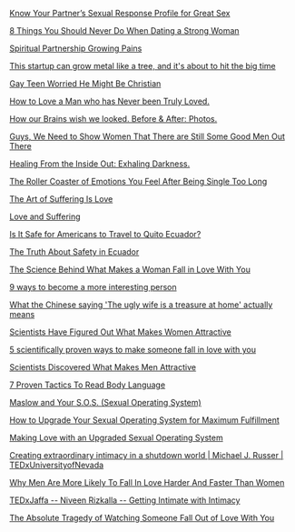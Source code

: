 <a href="http://goodmenproject.com/featured-content/know-your-partners-sexual-response-profile-for-great-sex-mjr/" target="_blank">Know Your Partner’s Sexual Response Profile for Great Sex</a>

<a href="http://goodmenproject.com/featured-content/8-things-you-should-never-do-when-dating-a-strong-woman-hesaid/" target="_blank">8 Things You Should Never Do When Dating a Strong Woman</a>

<a href="https://thepracticalpriestess.wordpress.com/2013/01/" target="_blank">Spiritual Partnership Growing Pains</a>

<a href="http://fortune.com/2015/08/25/grow-metal-like-a-tree/" target="_blank">This startup can grow metal like a tree, and it's about to hit the big time</a>

<a href="http://www.theonion.com/article/gay-teen-worried-he-might-be-christian-2888" target="_blank">Gay Teen Worried He Might Be Christian</a>

<a href="http://www.elephantjournal.com/2015/08/how-to-love-a-man-who-has-never-been-truly-loved/" target="_blank">How to Love a Man who has Never been Truly Loved.</a>

<a href="http://www.elephantjournal.com/2015/07/1001858/" target="_blank">How our Brains wish we looked. Before & After: Photos.</a>

<a href="http://goodmenproject.com/featured-content/guys-we-need-to-show-women-that-there-are-still-some-good-men-out-there-hesaid/" target="_blank">Guys, We Need to Show Women That There are Still Some Good Men Out There</a>

<a href="http://www.elephantjournal.com/2015/08/healing-from-the-inside-out-exhaling-darkness/" target="_blank">Healing From the Inside Out: Exhaling Darkness.</a>

<a href="http://goodmenproject.com/featured-content/forever-alone-fluid-emotions-feel-single-long-kt/" target="_blank">The Roller Coaster of Emotions You Feel After Being Single Too Long</a>

<a href="http://www.huffingtonpost.com/chademeng-tan/spirituality-and-meditation-_b_4170140.html" target="_blank">The Art of Suffering Is Love</a>

<a href="https://www.psychologytoday.com/blog/lifelines/201201/love-and-suffering" target="_blank">Love and Suffering</a>

<a href="http://traveltips.usatoday.com/safe-americans-travel-quito-ecuador-1539.html" target="_blank">Is It Safe for Americans to Travel to Quito Ecuador?</a>

<a href="http://www.worldwinder.com/2012/02/05/the-truth-about-safety-in-ecuador/" target="_blank">The Truth About Safety in Ecuador</a>

<a href="http://theartofcharm.com/building-a-connection/the-science-behind-what-makes-a-woman-fall-in-love-with-you/" target="_blank">The Science Behind What Makes a Woman Fall in Love With You</a>

<a href="http://www.businessinsider.com/how-to-become-a-more-interesting-person-2015-8?utm_content=buffer57a1d&utm_medium=social&utm_source=facebook.com&utm_campaign=buffer" target="_blank">9 ways to become a more interesting person</a>

<a href="http://www.businessinsider.com/beauty-standards-family-values-china-2015-2" target="_blank">What the Chinese saying 'The ugly wife is a treasure at home' actually means</a>

<a href="http://www.businessinsider.com/ways-women-can-be-more-attractive-2014-10" target="_blank">Scientists Have Figured Out What Makes Women Attractive</a>

<a href="http://www.businessinsider.com/science-falling-love-psychology-sex-realtionships-2015-5" target="_blank">5 scientifically proven ways to make someone fall in love with you</a>

<a href="http://www.businessinsider.com/physical-attractiveness-2014-3" target="_blank">Scientists Discovered What Makes Men Attractive</a>

<a href="http://www.businessinsider.com/how-to-read-body-language-2014-6" target="_blank">7 Proven Tactics To Read Body Language</a>

<a href="http://goodmenproject.com/featured-content/maslow-and-your-s-o-s-sexual-operating-system-mjr/" target="_blank">Maslow and Your S.O.S. (Sexual Operating System)</a>

<a href="http://goodmenproject.com/featured-content/how-to-upgrade-your-sexual-operating-system-for-maximum-fulfillment-mjr/" target="_blank">How to Upgrade Your Sexual Operating System for Maximum Fulfillment</a>

<a href="http://goodmenproject.com/featured-content/making-love-with-an-upgraded-sexual-operating-system-mjr/" target="_blank">Making Love with an Upgraded Sexual Operating System</a>

<a href="https://www.youtube.com/watch?v=XK8f8w7ICng" target="_blank">Creating extraordinary intimacy in a shutdown world | Michael J. Russer | TEDxUniversityofNevada</a>

<a href="http://elitedaily.com/dating/men-likely-fall-love-harder-faster-women/965285/" target="_blank">Why Men Are More Likely To Fall In Love Harder And Faster Than Women</a>

<a href="https://www.youtube.com/watch?v=ydTXf9zp7XE" target="_blank">TEDxJaffa -- Niveen Rizkalla -- Getting Intimate with Intimacy</a>

<a href="http://goodmenproject.com/featured-content/the-absolute-tragedy-of-watching-someone-fall-out-of-love-with-you-kt/" target="_blank">The Absolute Tragedy of Watching Someone Fall Out of Love With You</a>